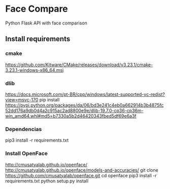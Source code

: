# Face Compare
Python Flask API with face comparison 
## Install requirements
### cmake
https://github.com/Kitware/CMake/releases/download/v3.23.1/cmake-3.23.1-windows-x86_64.msi

### dlib
https://docs.microsoft.com/pt-BR/cpp/windows/latest-supported-vc-redist?view=msvc-170
pip install https://pypi.python.org/packages/da/06/bd3e241c4eb0a662914b3b4875fc52dd176a9db0d4a2c915ac2ad8800e9e/dlib-19.7.0-cp36-cp36m-win_amd64.whl#md5=b7330a5b2d46420343fbed5df69e6a3f


### Dependencias
pip3 install -r requirements.txt

### Install OpenFace
http://cmusatyalab.github.io/openface/
http://cmusatyalab.github.io/openface/models-and-accuracies/
git clone https://github.com/cmusatyalab/openface.git
cd openface
pip3 install -r requirements.txt
python setup.py install


